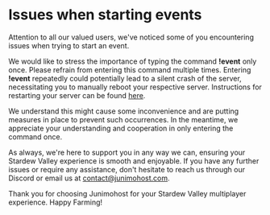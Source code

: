 
# Issues when starting events

Attention to all our valued users, we've noticed some of you encountering issues when trying to start an event. 

We would like to stress the importance of typing the command **!event** only once. Please refrain from entering this command multiple times. Entering **!event** repeatedly could potentially lead to a silent crash of the server, necessitating you to manually reboot your respective server. Instructions for restarting your server can be found [here](how-to-restart-server).

We understand this might cause some inconvenience and are putting measures in place to prevent such occurrences. In the meantime, we appreciate your understanding and cooperation in only entering the command once.

As always, we're here to support you in any way we can, ensuring your Stardew Valley experience is smooth and enjoyable. If you have any further issues or require any assistance, don't hesitate to reach us through our Discord or email us at contact@junimohost.com.

Thank you for choosing Junimohost for your Stardew Valley multiplayer experience. Happy Farming!
